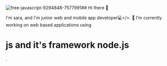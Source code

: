 ![free-javascript-9294848-7577991](https://github.com/user-attachments/assets/319c2046-abb8-4ad7-b658-158f581c138c)## Hi there 👋

I'm sara, and I'm junior web and mobile app developer💻</>. 🔭 I’m currently working on web based applications using <h1>js and it's framework node.js</h1>. 
<img src=""/>
<!--
**Sara-mersha/sara-mersha** is a ✨ _special_ ✨ repository because its `README.md` (this file) appears on your GitHub profile.

Here are some ideas to get you started:

- 🔭 I’m currently working on ...
- 🌱 I’m currently learning ...
- 👯 I’m looking to collaborate on ...
- 🤔 I’m looking for help with ...
- 💬 Ask me about ...
- 📫 How to reach me: ...
- 😄 Pronouns: ...
- ⚡ Fun fact: ...
-->
